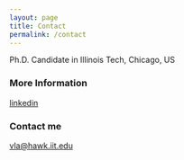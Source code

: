```yaml
---
layout: page
title: Contact
permalink: /contact
---
```


Ph.D. Candidate in Illinois Tech, Chicago, US

### More Information

[linkedin](https://www.linkedin.com/in/thuy-van-la-ngoc/)

### Contact me

[vla@hawk.iit.edu](mailto:vla@hawk.iit.edu)
